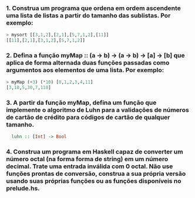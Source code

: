 ### 1. Construa um programa que ordena em ordem ascendente uma lista de listas a partir do tamanho das sublistas. Por exemplo:

```haskell
> mysort [[3,1,2],[2,1],[5,7,1,2],[11]]
[[11],[2,1],[3,1,2],[5,7,1,2]]
```

### 2. Defina a função myMap :: (a -> b) -> (a -> b) -> [a] -> [b] que aplica de forma alternada duas funções passadas como argumentos aos elementos de uma lista. Por exemplo:

```haskell
> myMap (+3) (*10) [0,1,2,3,4,11]
[3,10,5,30,7,110]
```
### 3. A partir da função myMap, defina um função que implemente o algoritmo de Luhn para a validações de números de cartão de crédito para códigos de cartão de qualquer tamanho.

```haskell 
  luhn :: [Int] -> Bool 
```

### 4. Construa um programa em Haskell capaz de converter um número octal (na forma forma de string) em um número decimal. Trate uma entrada inválida com 0 octal. Não use funções prontas de conversão, construa a sua própria versão usando suas próprias funções ou as funções disponíveis no prelude.hs.
